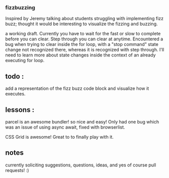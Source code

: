 ### fizzbuzzing

Inspired by Jeremy talking about students struggling with implementing fizz buzz; thought it would be interesting to visualize the fizzing and buzzing.

a working draft. Currently you have to wait for the fast or slow to complete before you can clear. Step through you can clear at anytime. Encountered a bug when trying to clear inside the for loop, with a "stop command" state change not recognized there, whereas it is recognized with step through. I'll need to learn more about state changes inside the context of an already executing for loop.


## todo :

add a representation of the fizz buzz code block and visualize how it executes.

## lessons :

parcel is an awesome bundler! so nice and easy! Only had one bug which was an issue of using async await, fixed with browserlist.

CSS Grid is awesome! Great to to finally play with it.

## notes

currently soliciting suggestions, questions, ideas, and yes of course pull requests! :)
